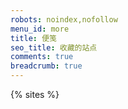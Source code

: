 ```yaml
---
robots: noindex,nofollow
menu_id: more
title: 便笺
seo_title: 收藏的站点
comments: true
breadcrumb: true
---
```



{% sites %}
